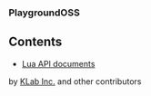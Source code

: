 ### PlaygroundOSS

## Contents

 * [Lua API documents](/PlaygroundOSS/Doc/LuaAPI/)

by [KLab Inc.](http://www.klab.com/jp/) and other contributors
